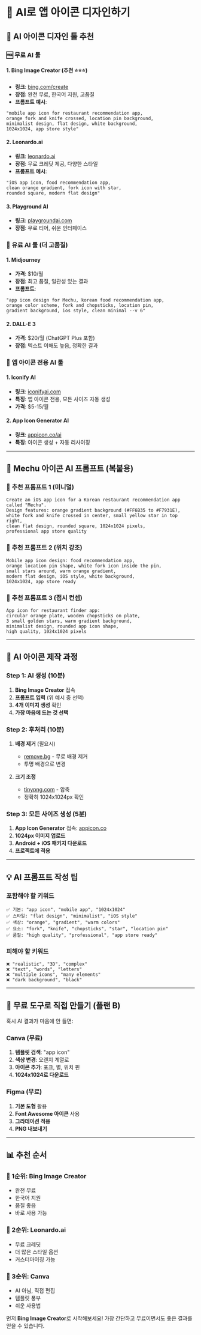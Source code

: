 # 🤖 AI로 앱 아이콘 디자인하기

## 🎨 AI 아이콘 디자인 툴 추천

### 🆓 **무료 AI 툴**

#### **1. Bing Image Creator (추천 ⭐⭐⭐)**
- **링크**: [bing.com/create](https://bing.com/create)
- **장점**: 완전 무료, 한국어 지원, 고품질
- **프롬프트 예시**:
```
"mobile app icon for restaurant recommendation app, 
orange fork and knife crossed, location pin background, 
minimalist design, flat design, white background, 
1024x1024, app store style"
```

#### **2. Leonardo.ai**
- **링크**: [leonardo.ai](https://leonardo.ai)
- **장점**: 무료 크레딧 제공, 다양한 스타일
- **프롬프트 예시**:
```
"iOS app icon, food recommendation app, 
clean orange gradient, fork icon with star, 
rounded square, modern flat design"
```

#### **3. Playground AI**
- **링크**: [playgroundai.com](https://playgroundai.com) 
- **장점**: 무료 티어, 쉬운 인터페이스

### 💎 **유료 AI 툴 (더 고품질)**

#### **1. Midjourney**
- **가격**: $10/월
- **장점**: 최고 품질, 일관성 있는 결과
- **프롬프트**: 
```
"app icon design for Mechu, korean food recommendation app, 
orange color scheme, fork and chopsticks, location pin, 
gradient background, ios style, clean minimal --v 6"
```

#### **2. DALL-E 3**
- **가격**: $20/월 (ChatGPT Plus 포함)
- **장점**: 텍스트 이해도 높음, 정확한 결과

### 📱 **앱 아이콘 전용 AI 툴**

#### **1. Iconify AI**
- **링크**: [iconifyai.com](https://iconifyai.com)
- **특징**: 앱 아이콘 전용, 모든 사이즈 자동 생성
- **가격**: $5-15/월

#### **2. App Icon Generator AI**
- **링크**: [appicon.co/ai](https://appicon.co/ai)
- **특징**: 아이콘 생성 + 자동 리사이징

---

## 🎯 **Mechu 아이콘 AI 프롬프트 (복붙용)**

### 📝 **추천 프롬프트 1 (미니멀)**
```
Create an iOS app icon for a Korean restaurant recommendation app called "Mechu". 
Design features: orange gradient background (#FF6B35 to #F7931E), 
white fork and knife crossed in center, small yellow star in top right, 
clean flat design, rounded square, 1024x1024 pixels, 
professional app store quality
```

### 📝 **추천 프롬프트 2 (위치 강조)**
```
Mobile app icon design: food recommendation app, 
orange location pin shape, white fork icon inside the pin, 
small stars around, warm orange gradient, 
modern flat design, iOS style, white background, 
1024x1024, app store ready
```

### 📝 **추천 프롬프트 3 (접시 컨셉)**
```
App icon for restaurant finder app: 
circular orange plate, wooden chopsticks on plate, 
3 small golden stars, warm gradient background, 
minimalist design, rounded app icon shape, 
high quality, 1024x1024 pixels
```

---

## 🔧 **AI 아이콘 제작 과정**

### **Step 1: AI 생성 (10분)**
1. **Bing Image Creator** 접속
2. **프롬프트 입력** (위 예시 중 선택)
3. **4개 이미지 생성** 확인
4. **가장 마음에 드는 것 선택**

### **Step 2: 후처리 (10분)**
1. **배경 제거** (필요시)
   - [remove.bg](https://remove.bg) - 무료 배경 제거
   - 투명 배경으로 변경

2. **크기 조정**
   - [tinypng.com](https://tinypng.com) - 압축
   - 정확히 1024x1024px 확인

### **Step 3: 모든 사이즈 생성 (5분)**
1. **App Icon Generator** 접속: [appicon.co](https://appicon.co)
2. **1024px 이미지 업로드**
3. **Android + iOS 패키지 다운로드**
4. **프로젝트에 적용**

---

## 💡 **AI 프롬프트 작성 팁**

### **포함해야 할 키워드**
```
✅ 기본: "app icon", "mobile app", "1024x1024"
✅ 스타일: "flat design", "minimalist", "iOS style"
✅ 색상: "orange", "gradient", "warm colors"
✅ 요소: "fork", "knife", "chopsticks", "star", "location pin"
✅ 품질: "high quality", "professional", "app store ready"
```

### **피해야 할 키워드**
```
❌ "realistic", "3D", "complex"
❌ "text", "words", "letters"  
❌ "multiple icons", "many elements"
❌ "dark background", "black"
```

---

## 🎨 **무료 도구로 직접 만들기 (플랜 B)**

혹시 AI 결과가 마음에 안 들면:

### **Canva (무료)**
1. **템플릿 검색**: "app icon"
2. **색상 변경**: 오렌지 계열로
3. **아이콘 추가**: 포크, 별, 위치 핀
4. **1024x1024로 다운로드**

### **Figma (무료)**
1. **기본 도형** 활용
2. **Font Awesome 아이콘** 사용
3. **그라데이션 적용**
4. **PNG 내보내기**

---

## 📊 **추천 순서**

### **🥇 1순위: Bing Image Creator**
- 완전 무료
- 한국어 지원  
- 품질 좋음
- 바로 사용 가능

### **🥈 2순위: Leonardo.ai**
- 무료 크레딧
- 더 많은 스타일 옵션
- 커스터마이징 가능

### **🥉 3순위: Canva**
- AI 아님, 직접 편집
- 템플릿 풍부
- 쉬운 사용법

먼저 **Bing Image Creator**로 시작해보세요! 
가장 간단하고 무료이면서도 좋은 결과를 얻을 수 있습니다.
